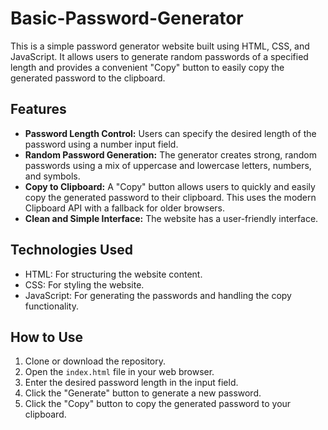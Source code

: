 # Basic-Password-Generator

This is a simple password generator website built using HTML, CSS, and JavaScript. It allows users to generate random passwords of a specified length and provides a convenient "Copy" button to easily copy the generated password to the clipboard.

## Features

*   **Password Length Control:** Users can specify the desired length of the password using a number input field.
*   **Random Password Generation:** The generator creates strong, random passwords using a mix of uppercase and lowercase letters, numbers, and symbols.
*   **Copy to Clipboard:** A "Copy" button allows users to quickly and easily copy the generated password to their clipboard.  This uses the modern Clipboard API with a fallback for older browsers.
*   **Clean and Simple Interface:** The website has a user-friendly interface.

## Technologies Used

*   HTML: For structuring the website content.
*   CSS: For styling the website.
*   JavaScript: For generating the passwords and handling the copy functionality.

## How to Use

1.  Clone or download the repository.
2.  Open the `index.html` file in your web browser.
3.  Enter the desired password length in the input field.
4.  Click the "Generate" button to generate a new password.
5.  Click the "Copy" button to copy the generated password to your clipboard.
